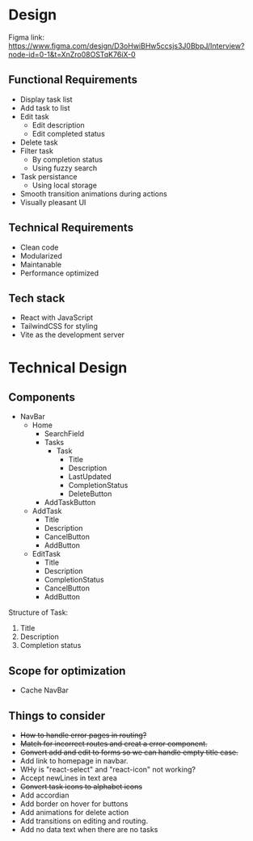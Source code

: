 # Design

Figma link: https://www.figma.com/design/D3oHwiBHw5ccsjs3J0BbpJ/Interview?node-id=0-1&t=XnZro08OSTqK76iX-0

## Functional Requirements

-   Display task list
-   Add task to list
-   Edit task
    -   Edit description
    -   Edit completed status
-   Delete task
-   Filter task
    -   By completion status
    -   Using fuzzy search
-   Task persistance
    -   Using local storage
-   Smooth transition animations during actions
-   Visually pleasant UI

## Technical Requirements

-   Clean code
-   Modularized
-   Maintanable
-   Performance optimized

## Tech stack

-   React with JavaScript
-   TailwindCSS for styling
-   Vite as the development server

# Technical Design

## Components

-   NavBar
    -   Home
        -   SearchField
        -   Tasks
            -   Task
                -   Title
                -   Description
                -   LastUpdated
                -   CompletionStatus
                -   DeleteButton
        -   AddTaskButton
    -   AddTask
        -   Title
        -   Description
        -   CancelButton
        -   AddButton
    -   EditTask
        -   Title
        -   Description
        -   CompletionStatus
        -   CancelButton
        -   AddButton

Structure of Task:

1. Title
2. Description
3. Completion status

## Scope for optimization

-   Cache NavBar

## Things to consider

-   ~~How to handle error pages in routing?~~
-   ~~Match for incorrect routes and creat a error component.~~
-   ~~Convert add and edit to forms so we can handle empty title case.~~
-   Add link to homepage in navbar.
-   WHy is "react-select" and "react-icon" not working?
-   Accept newLines in text area
-   ~~Convert task icons to alphabet icons~~
-   Add accordian
-   Add border on hover for buttons
-   Add animations for delete action
-   Add transitions on editing and routing.
-   Add no data text when there are no tasks
